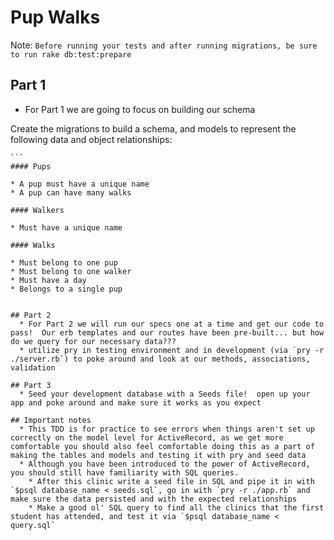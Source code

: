 # Pup Walks

Note: `Before running your tests and after running migrations, be sure to run rake db:test:prepare`

## Part 1
  * For Part 1 we are going to focus on building our schema

  Create the migrations to build a schema, and models to represent the following data and object relationships:

    ```
    #### Pups

    * A pup must have a unique name
    * A pup can have many walks

    #### Walkers

    * Must have a unique name

    #### Walks

    * Must belong to one pup
    * Must belong to one walker
    * Must have a day
    * Belongs to a single pup
```

## Part 2
  * For Part 2 we will run our specs one at a time and get our code to pass!  Our erb templates and our routes have been pre-built... but how do we query for our necessary data???
  * utilize pry in testing environment and in development (via `pry -r ./server.rb`) to poke around and look at our methods, associations, validation

## Part 3
  * Seed your development database with a Seeds file!  open up your app and poke around and make sure it works as you expect

## Important notes
  * This TDD is for practice to see errors when things aren't set up correctly on the model level for ActiveRecord, as we get more comfortable you should also feel comfortable doing this as a part of making the tables and models and testing it with pry and seed data
  * Although you have been introduced to the power of ActiveRecord, you should still have familiarity with SQL queries.  
    * After this clinic write a seed file in SQL and pipe it in with `$psql database_name < seeds.sql`, go in with `pry -r ./app.rb` and make sure the data persisted and with the expected relationships
    * Make a good ol' SQL query to find all the clinics that the first student has attended, and test it via `$psql database_name < query.sql`
